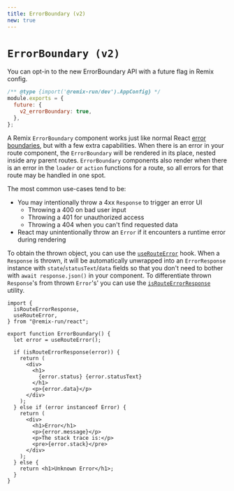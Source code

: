 ```yaml
---
title: ErrorBoundary (v2)
new: true
---
```


# `ErrorBoundary (v2)`

You can opt-in to the new ErrorBoundary API with a future flag in Remix config.

```js filename=remix.config.js
/** @type {import('@remix-run/dev').AppConfig} */
module.exports = {
  future: {
    v2_errorBoundary: true,
  },
};
```

A Remix `ErrorBoundary` component works just like normal React [error boundaries][error-boundaries], but with a few extra capabilities. When there is an error in your route component, the `ErrorBoundary` will be rendered in its place, nested inside any parent routes. `ErrorBoundary` components also render when there is an error in the `loader` or `action` functions for a route, so all errors for that route may be handled in one spot.

The most common use-cases tend to be:

- You may intentionally throw a 4xx `Response` to trigger an error UI
  - Throwing a 400 on bad user input
  - Throwing a 401 for unauthorized access
  - Throwing a 404 when you can't find requested data
- React may unintentionally throw an `Error` if it encounters a runtime error during rendering

To obtain the thrown object, you can use the [`useRouteError`][use-route-error] hook. When a `Response` is thrown, it will be automatically unwrapped into an `ErrorResponse` instance with `state`/`statusText`/`data` fields so that you don't need to bother with `await response.json()` in your component. To differentiate thrown `Response`'s from thrown `Error`'s' you can use the [`isRouteErrorResponse`][is-route-error-response] utility.

```tsx
import {
  isRouteErrorResponse,
  useRouteError,
} from "@remix-run/react";

export function ErrorBoundary() {
  let error = useRouteError();

  if (isRouteErrorResponse(error)) {
    return (
      <div>
        <h1>
          {error.status} {error.statusText}
        </h1>
        <p>{error.data}</p>
      </div>
    );
  } else if (error instanceof Error) {
    return (
      <div>
        <h1>Error</h1>
        <p>{error.message}</p>
        <p>The stack trace is:</p>
        <pre>{error.stack}</pre>
      </div>
    );
  } else {
    return <h1>Unknown Error</h1>;
  }
}
```

[error-boundaries]: https://reactjs.org/docs/error-boundaries.html
[rr-error-boundary]: https://reactrouter.com/en/main/route/error-element
[use-route-error]: ../hooks/use-route-error
[is-route-error-response]: ../utils/is-route-error-response.md
